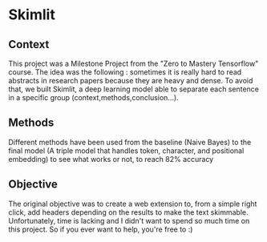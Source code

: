 # Skimlit

## Context

This project was a Milestone Project from the "Zero to Mastery Tensorflow" course. The idea was the following : sometimes it is really hard to read abstracts in research papers because they are heavy and dense. To avoid that, we built Skimlit, a deep learning model able to separate each sentence in a specific group (context,methods,conclusion...).

## Methods

Different methods have been used from the baseline (Naive Bayes) to the final model (A triple model that handles token, character, and positional embedding) to see what works or not, to reach 82% accuracy

## Objective

The original objective was to create a web extension to, from a simple right click, add headers depending on the results to make the text skimmable. Unfortunately, time is lacking and I didn't want to spend so much time on this project. So if you ever want to help, you're free to :)
